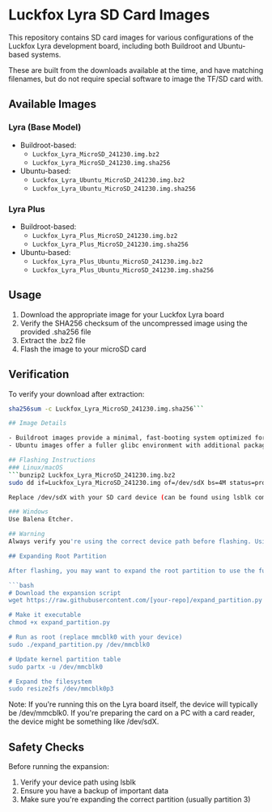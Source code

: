 # Luckfox Lyra SD Card Images

This repository contains SD card images for various configurations of the Luckfox Lyra development board, including both Buildroot and Ubuntu-based systems.

These are built from the downloads available at the time, and have matching filenames, but do not require special software to image the TF/SD card with.

## Available Images

### Lyra (Base Model)
- Buildroot-based:
  - `Luckfox_Lyra_MicroSD_241230.img.bz2`
  - `Luckfox_Lyra_MicroSD_241230.img.sha256`
- Ubuntu-based:
  - `Luckfox_Lyra_Ubuntu_MicroSD_241230.img.bz2`
  - `Luckfox_Lyra_Ubuntu_MicroSD_241230.img.sha256`

### Lyra Plus
- Buildroot-based:
  - `Luckfox_Lyra_Plus_MicroSD_241230.img.bz2`
  - `Luckfox_Lyra_Plus_MicroSD_241230.img.sha256`
- Ubuntu-based:
  - `Luckfox_Lyra_Plus_Ubuntu_MicroSD_241230.img.bz2`
  - `Luckfox_Lyra_Plus_Ubuntu_MicroSD_241230.img.sha256`

## Usage

1. Download the appropriate image for your Luckfox Lyra board
2. Verify the SHA256 checksum of the uncompressed image using the provided .sha256 file
3. Extract the .bz2 file
4. Flash the image to your microSD card

## Verification

To verify your download after extraction:
```bash
sha256sum -c Luckfox_Lyra_MicroSD_241230.img.sha256```

## Image Details

- Buildroot images provide a minimal, fast-booting system optimized for embedded applications
- Ubuntu images offer a fuller glibc environment with additional packages and development tools

## Flashing Instructions
### Linux/macOS
```bunzip2 Luckfox_Lyra_MicroSD_241230.img.bz2
sudo dd if=Luckfox_Lyra_MicroSD_241230.img of=/dev/sdX bs=4M status=progress```

Replace /dev/sdX with your SD card device (can be found using lsblk command).

### Windows
Use Balena Etcher.

## Warning
Always verify you're using the correct device path before flashing. Using the wrong device path can result in data loss.

## Expanding Root Partition

After flashing, you may want to expand the root partition to use the full SD card space. You can do this using the provided Python script:

```bash
# Download the expansion script
wget https://raw.githubusercontent.com/[your-repo]/expand_partition.py

# Make it executable
chmod +x expand_partition.py

# Run as root (replace mmcblk0 with your device)
sudo ./expand_partition.py /dev/mmcblk0

# Update kernel partition table
sudo partx -u /dev/mmcblk0

# Expand the filesystem
sudo resize2fs /dev/mmcblk0p3
```

Note: If you're running this on the Lyra board itself, the device will typically be /dev/mmcblk0. If you're preparing the card on a PC with a card reader, the device might be something like /dev/sdX.

## Safety Checks
Before running the expansion:
1. Verify your device path using lsblk
2. Ensure you have a backup of important data
3. Make sure you're expanding the correct partition (usually partition 3)